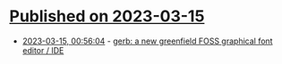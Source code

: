 # [Published on 2023-03-15](index.md)

* [2023-03-15, 00:56:04](https://lobste.rs/s/vjlz7l/gerb_new_greenfield_foss_graphical_font) - [gerb: a new greenfield FOSS graphical font editor / IDE](https://github.com/epilys/gerb#readme)
